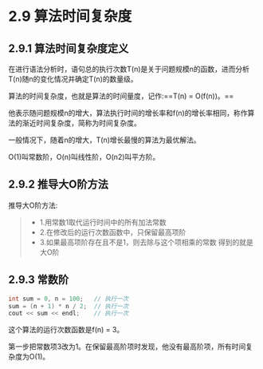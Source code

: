 # 2.9 算法时间复杂度
## 2.9.1 算法时间复杂度定义
在进行语法分析时，语句总的执行次数T(n)是关于问题规模n的函数，进而分析T(n)随n的变化情况并确定T(n)的数量级。

算法的时间复杂度，也就是算法的时间量度，记作:==T(n) = O(f(n))。==

他表示随问题规模n的增大，算法执行时间的增长率和f(n)的增长率相同，称作算法的渐近时间复杂度，简称为时间复杂度。

一般情况下，随着n的增大，T(n)增长最慢的算法为最优解法。

O(1)叫常数阶，O(n)叫线性阶，O(n2)叫平方阶。

## 2.9.2 推导大O阶方法
推导大O阶方法:
> + 1.用常数1取代运行时间中的所有加法常数
> + 2.在修改后的运行次数函数中，只保留最高项阶
> + 3.如果最高项阶存在且不是1，则去除与这个项相乘的常数
> 得到的就是大O阶

## 2.9.3 常数阶
```c++
int sum = 0, n = 100;   // 执行一次
sum = (n + 1) * n / 2;  // 执行一次
cout << sum << endl;    // 执行一次
```

这个算法的运行次数函数是f(n) = 3。

第一步把常数项3改为1。在保留最高阶项时发现，他没有最高阶项，所有时间复杂度为O(1)。

